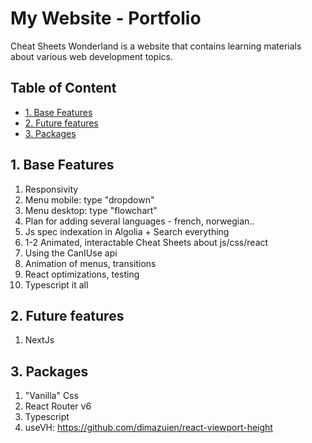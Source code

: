 # My Website - Portfolio <!-- omit in toc -->

Cheat Sheets Wonderland is a website that contains learning materials about various web development topics.

## Table of Content <!-- omit in toc -->
- [1. Base Features](#1-base-features)
- [2. Future features](#2-future-features)
- [3. Packages](#3-packages)

## 1. Base Features

1. Responsivity
2. Menu mobile: type "dropdown"
3. Menu desktop: type "flowchart"
4. Plan for adding several languages - french, norwegian..
5. Js spec indexation in Algolia + Search everything
6. 1-2 Animated, interactable Cheat Sheets about js/css/react
7. Using the CanIUse api
8. Animation of menus, transitions
9. React optimizations, testing
10. Typescript it all
   
## 2. Future features
1. NextJs

## 3. Packages

1. "Vanilla" Css
2. React Router v6
3. Typescript
4. useVH: https://github.com/dimazuien/react-viewport-height



